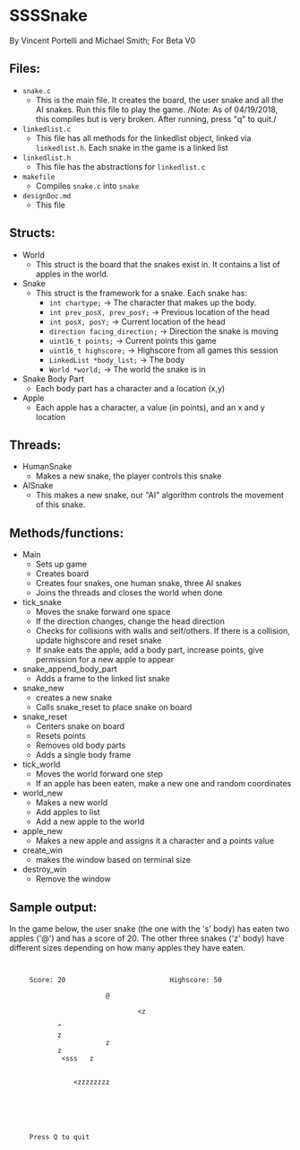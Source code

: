 # SSSSnake
By Vincent Portelli and Michael Smith; For Beta V0


## Files: 
* `snake.c`
	* This is the main file. It creates the board, the user snake and all the AI snakes. Run this file to play the game. /Note: As of 04/19/2018, this compiles but is very broken. After running, press "q" to quit./
* `linkedlist.c`
	* This file has all methods for the linkedlist object, linked via `linkedlist.h`. Each snake in the game is a linked list
* `linkedlist.h`
	* This file has the abstractions for `linkedlist.c`
* `makefile`
	* Compiles `snake.c` into `snake`
* `designDoc.md`
	* This file 

## Structs:
* World
	* This struct is the board that the snakes exist in. It contains a list of apples in the world. 
* Snake
	* This struct is the framework for a snake. Each snake has: 
		* `int chartype;` -> The character that makes up the body. 
  		* `int prev_posX, prev_posY;` -> Previous location of the head
  		* `int posX, posY;` -> Current location of the head
  		* `direction facing_direction;` -> Direction the snake is moving
  		* `uint16_t points;` -> Current points this game
  		* `uint16_t highscore;` -> Highscore from all games this session
  		* `LinkedList *body_list;` -> The body
  		* `World *world;` -> The world the snake is in
* Snake Body Part
	* Each body part has a character and a location (x,y)
* Apple
	* Each apple has a character, a value (in points), and an x and y location

## Threads: 
* HumanSnake
	* Makes a new snake, the player controls this snake
* AISnake
	* This makes a new snake, our "AI" algorithm controls the movement of this snake. 

## Methods/functions:
* Main
	* Sets up game
	* Creates board
	* Creates four snakes, one human snake, three AI snakes
	* Joins the threads and closes the world when done
* tick_snake
	* Moves the snake forward one space
	* If the direction changes, change the head direction
	* Checks for collisions with walls and self/others. If there is a collision, update highscore and reset snake
	* If snake eats the apple, add a body part, increase points, give permission for a new apple to appear
* snake_append_body_part
	* Adds a frame to the linked list snake
* snake_new
	* creates a new snake 
	* Calls snake_reset to place snake on board
* snake_reset
	* Centers snake on board
	* Resets points
	* Removes old body parts
	* Adds a single body frame
* tick_world
	* Moves the world forward one step
	* If an apple has been eaten, make a new one and random coordinates 
* world_new
	* Makes a new world
	* Add apples to list
	* Add a new apple to the world
* apple_new
	* Makes a new apple and assigns it a character and a points value
* create_win
	* makes the window based on terminal size
* destroy_win
	* Remove the window
## Sample output: 
In the game below, the user snake (the one with the 's' body) has eaten two apples ('@') and has a score of 20. The other three snakes ('z' body) have different sizes depending on how many apples they have eaten. 

```


     Score: 20							Highscore: 50

                       	@

								<z

			^		
			z		
                        z                                              
 			z		
             <sss	z		


				<zzzzzzzz






     Press Q to quit


